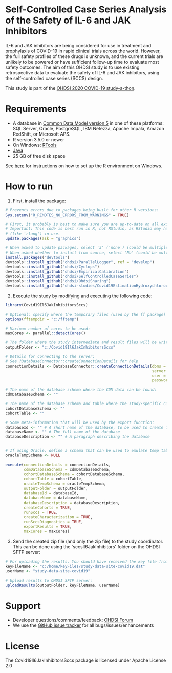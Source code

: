 Self-Controlled Case Series Analysis of the Safety of IL-6 and JAK Inhibitors
=============================================================================

IL-6 and JAK inhibitors are being considered for use in treatment and prophylaxis of COVID-19 in rapid clinical trials across the world. However, the full safety profiles of these drugs is unknown, and the current trials are unlikely to be powered or have sufficient follow-up time to evaluate most safety outcomes. The aim of this OHDSI study is to use existing retrospective data to evaluate the safety of IL-6 and JAK inhibitors, using the self-controlled case series (SCCS) design.

This study is part of the [OHDSI 2020 COVID-19 study-a-thon](https://www.ohdsi.org/covid-19-updates/).

Requirements
============

- A database in [Common Data Model version 5](https://github.com/OHDSI/CommonDataModel) in one of these platforms: SQL Server, Oracle, PostgreSQL, IBM Netezza, Apache Impala, Amazon RedShift, or Microsoft APS.
- R version 3.5.0 or newer
- On Windows: [RTools](http://cran.r-project.org/bin/windows/Rtools/)
- [Java](http://java.com)
- 25 GB of free disk space

See [here](https://ohdsi.github.io/MethodsLibrary/rSetup.html) for instructions on how to set up the R environment on Windows.

How to run
==========

1. First, install the package:
  ```r
  # Prevents errors due to packages being built for other R versions: 
  Sys.setenv("R_REMOTES_NO_ERRORS_FROM_WARNINGS" = TRUE)

  # First, it probably is best to make sure you are up-to-date on all existing packages. 
  # Important: This code is best run in R, not RStudio, as RStudio may have some libraries 
  # (like 'rlang') in use.
  update.packages(ask = "graphics")

  # When asked to update packages, select '3' ('none') (could be multiple times)
  # When asked whether to install from source, select 'No' (could be multiple times)
  install.packages("devtools")
  devtools::install_github("ohdsi/ParallelLogger", ref = "develop")
  devtools::install_github("ohdsi/Cyclops")
  devtools::install_github("ohdsi/EmpiricalCalibration")
  devtools::install_github("ohdsi/SelfControlledCaseSeries")
  devtools::install_github("ohdsi/OhdsiSharing")
  devtools::install_github("ohdsi-studies/Covid19EstimationHydroxychloroquine/Covid19Il6JakInhibitorsSccs")
  ```
2. Execute the study by modifying and executing the following code:
  ```r
  library(Covid19Il6JakInhibitorsSccs)
  
  # Optional: specify where the temporary files (used by the ff package) will be created:
  options(fftempdir = "c:/fftemp")
  
  # Maximum number of cores to be used:
  maxCores <- parallel::detectCores()
  
  # The folder where the study intermediate and result files will be written:
  outputFolder <- "c:/Covid19Il6JakInhibitorsSccs"
  
  # Details for connecting to the server:
  # See ?DatabaseConnector::createConnectionDetails for help
  connectionDetails <- DatabaseConnector::createConnectionDetails(dbms = "",
                                                                  server = "",
                                                                  user = "",
                                                                  password = "")
  
  # The name of the database schema where the CDM data can be found:
  cdmDatabaseSchema <- ""
  
  # The name of the database schema and table where the study-specific cohorts will be instantiated:
  cohortDatabaseSchema <- ""
  cohortTable <- ""
  
  # Some meta-information that will be used by the export function:
  databaseId <- "" # A short name of the database, to be used to create file names.
  databaseName <- "" # The full name of the database
  databaseDescription <- "" # A paragraph describing the database

  
  # If using Oracle, define a schema that can be used to emulate temp tables. Otherwise set as NULL:
  oracleTempSchema <- NULL
  
  execute(connectionDetails = connectionDetails,
          cdmDatabaseSchema = cdmDatabaseSchema,
          cohortDatabaseSchema = cohortDatabaseSchema,
          cohortTable = cohortTable,
          oracleTempSchema = oracleTempSchema,
          outputFolder = outputFolder,
          databaseId = databaseId,
          databaseName = databaseName,
          databaseDescription = databaseDescription,
          createCohorts = TRUE,
          runSccs = TRUE,
          createCharacterization = TRUE,
          runSccsDiagnostics = TRUE,
          exportResults = TRUE,
          maxCores = maxCores) 
  ```
  
3. Send the created zip file (and only the zip file) to the study coordinator. This can be done using the 'sccsIl6JakInhibitors' folder on the OHDSI SFTP server:
  ```r
  # For uploading the results. You should have received the key file from the study coordinator:
  keyFileName <- "c:/home/keyFiles/study-data-site-covid19.dat"
  userName <- "study-data-site-covid19"
  
  # Upload results to OHDSI SFTP server:
  uploadResults(outputFolder, keyFileName, userName)
  ```

Support
=======
* Developer questions/comments/feedback: <a href="http://forums.ohdsi.org/c/developers">OHDSI Forum</a>
* We use the <a href="https://github.com/OHDSI/Covid19EstimationIl6JakInhibitors/issues">GitHub issue tracker</a> for all bugs/issues/enhancements

License
=======
The Covid19Il6JakInhibitorsSccs package is licensed under Apache License 2.0
